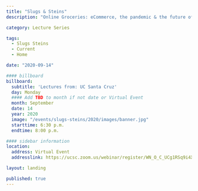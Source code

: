 ```yaml
---
title: "Slugs & Steins"
description: "Online Groceries: eCommerce, the pandemic & the future of work in retail food"

category: Lecture Series

tags:
  - Slugs Steins
  - Current
  - Home

date: "2020-09-14"

#### billboard
billboard:
  subtitle: 'Lectures from: UC Santa Cruz'
  day: Monday
  #### Add TBD to month if not date or Virtual Event
  month: September
  date: 14
  year: 2020
  image: "/events/slugs-steins/2020/images/banner.jpg"
  starttime: 6:30 p.m.
  endtime: 8:00 p.m.

#### sidebar information
location:
  address: Virtual Event
  addresslink: https://ucsc.zoom.us/webinar/register/WN_O_C_UCg1RSq9i4Xj1fO4YQ

layout: landing

published: true
---
```




